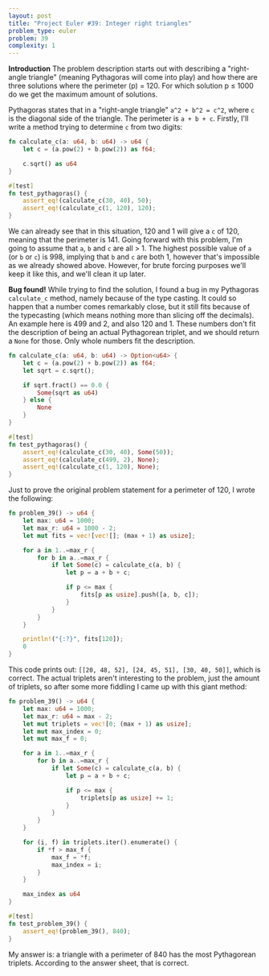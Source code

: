 ```yaml
---
layout: post
title: "Project Euler #39: Integer right triangles"
problem_type: euler
problem: 39
complexity: 1
---
```




**Introduction**
The problem description starts out with describing a "right-angle triangle" (meaning Pythagoras will come into play) and how there are three solutions where the perimeter (p) = 120. For which solution p ≤ 1000 do we get the maximum amount of solutions.

Pythagoras states that in a "right-angle triangle" `a^2 + b^2 = c^2`, where `c` is the diagonal side of the triangle. The perimeter is `a + b + c`. Firstly, I'll write a method trying to determine `c` from two digits:

```rust
fn calculate_c(a: u64, b: u64) -> u64 {
    let c = (a.pow(2) + b.pow(2)) as f64;

    c.sqrt() as u64
}

#[test]
fn test_pythagoras() {
    assert_eq!(calculate_c(30, 40), 50);
    assert_eq!(calculate_c(1, 120), 120);
}
```

We can already see that in this situation, 120 and 1 will give a `c` of 120, meaning that the perimeter is 141. Going forward with this problem, I'm going to assume that `a`, `b` and `c` are all > 1. The highest possible value of `a` (or `b` or `c`) is 998, implying that `b` and `c` are both 1, however that's impossible as we already showed above. However, for brute forcing purposes we'll keep it like this, and we'll clean it up later.

**Bug found!**
While trying to find the solution, I found a bug in my Pythagoras `calculate_c` method, namely because of the type casting. It could so happen that a number comes remarkably close, but it still fits because of the typecasting (which means nothing more than slicing off the decimals). An example here is 499 and 2, and also 120 and 1. These numbers don't fit the description of being an actual Pythagorean triplet, and we should return a `None` for those. Only whole numbers fit the description.

```rust
fn calculate_c(a: u64, b: u64) -> Option<u64> {
    let c = (a.pow(2) + b.pow(2)) as f64;
    let sqrt = c.sqrt();

    if sqrt.fract() == 0.0 {
        Some(sqrt as u64)
    } else {
        None
    }
}

#[test]
fn test_pythagoras() {
    assert_eq!(calculate_c(30, 40), Some(50));
    assert_eq!(calculate_c(499, 2), None);
    assert_eq!(calculate_c(1, 120), None);
}
```

Just to prove the original problem statement for a perimeter of 120, I wrote the following:

```rust
fn problem_39() -> u64 {
    let max: u64 = 1000;
    let max_r: u64 = 1000 - 2;
    let mut fits = vec![vec![]; (max + 1) as usize];

    for a in 1..=max_r {
        for b in a..=max_r {
            if let Some(c) = calculate_c(a, b) {
                let p = a + b + c;

                if p <= max {
                    fits[p as usize].push([a, b, c]);
                }
            }
        }
    }

    println!("{:?}", fits[120]);
    0
}
```

This code prints out: `[[20, 48, 52], [24, 45, 51], [30, 40, 50]]`, which is correct. The actual triplets aren't interesting to the problem, just the amount of triplets, so after some more fiddling I came up with this giant method:

```rust
fn problem_39() -> u64 {
    let max: u64 = 1000;
    let max_r: u64 = max - 2;
    let mut triplets = vec![0; (max + 1) as usize];
    let mut max_index = 0;
    let mut max_f = 0;

    for a in 1..=max_r {
        for b in a..=max_r {
            if let Some(c) = calculate_c(a, b) {
                let p = a + b + c;

                if p <= max {
                    triplets[p as usize] += 1;
                }
            }
        }
    }

    for (i, f) in triplets.iter().enumerate() {
        if *f > max_f {
            max_f = *f;
            max_index = i;
        }
    }

    max_index as u64
}

#[test]
fn test_problem_39() {
    assert_eq!(problem_39(), 840);
}
```

My answer is: a triangle with a perimeter of 840 has the most Pythagorean triplets. According to the answer sheet, that is correct.


